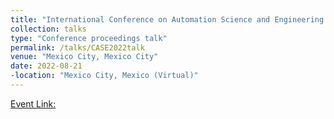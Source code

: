 ```yaml
---
title: "International Conference on Automation Science and Engineering (CASE) "
collection: talks
type: "Conference proceedings talk"
permalink: /talks/CASE2022talk
venue: "Mexico City, Mexico City"
date: 2022-08-21
-location: "Mexico City, Mexico (Virtual)"
---
```


[Event Link:](https://www.case2022.org/)
